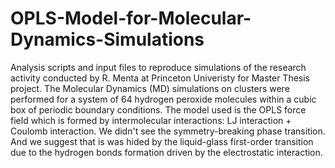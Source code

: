 # OPLS-Model-for-Molecular-Dynamics-Simulations
Analysis scripts and input files to reproduce simulations of the research activity conducted by R. Menta at Princeton Univeristy for Master Thesis project.
The Molecular Dynamics (MD) simulations on clusters were performed for a system of 64 hydrogen peroxide molecules within a cubic box of periodic boundary conditions.
The model used is the OPLS force field which is formed by intermolecular interactions: LJ interaction + Coulomb interaction.
We didn't see the symmetry-breaking phase transition. And we suggest that is was hided by the liquid-glass first-order transition due to the hydrogen bonds formation driven by the electrostatic interaction.
